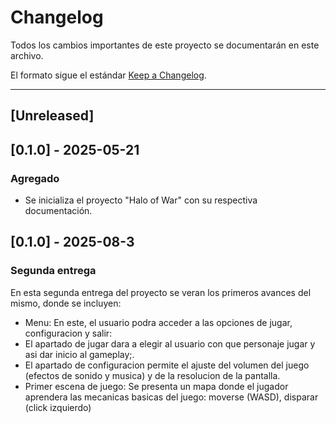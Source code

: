 # Changelog

Todos los cambios importantes de este proyecto se documentarán en este archivo.

El formato sigue el estándar [Keep a Changelog](https://keepachangelog.com/es-ES/1.0.0/).

---

## [Unreleased]

## [0.1.0] - 2025-05-21
### Agregado
- Se inicializa el proyecto "Halo of War" con su respectiva documentación.
## [0.1.0] - 2025-08-3
### Segunda entrega
En esta segunda entrega del proyecto se veran los primeros avances del mismo, donde se incluyen:
- Menu:
En este, el usuario podra acceder a las opciones de jugar, configuracion y salir: 
- El apartado de jugar dara a elegir al usuario con que personaje jugar y asi dar inicio al gameplay;.
- El apartado de configuracion permite el ajuste del volumen del juego (efectos de sonido y musica) y de la resolucion de la pantalla.
- Primer escena de juego:
Se presenta un mapa donde el jugador aprendera las mecanicas basicas del juego: moverse (WASD), disparar (click izquierdo)

